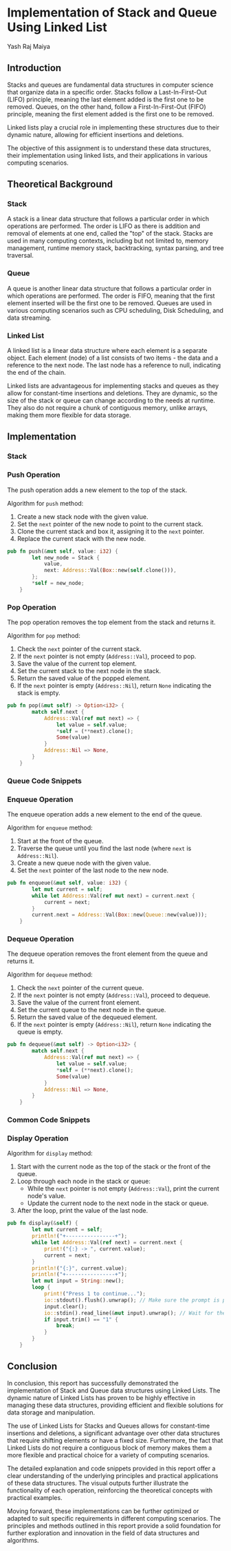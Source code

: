 # Implementation of Stack and Queue Using Linked List

Yash Raj Maiya

## Introduction

Stacks and queues are fundamental data structures in computer science that organize data in a specific order. Stacks follow a Last-In-First-Out (LIFO) principle, meaning the last element added is the first one to be removed. Queues, on the other hand, follow a First-In-First-Out (FIFO) principle, meaning the first element added is the first one to be removed.

Linked lists play a crucial role in implementing these structures due to their dynamic nature, allowing for efficient insertions and deletions.

The objective of this assignment is to understand these data structures, their implementation using linked lists, and their applications in various computing scenarios.

## Theoretical Background

### Stack

A stack is a linear data structure that follows a particular order in which operations are performed. The order is LIFO as there is addition and removal of elements at one end, called the "top" of the stack. Stacks are used in many computing contexts, including but not limited to, memory management, runtime memory stack, backtracking, syntax parsing, and tree traversal.

### Queue

A queue is another linear data structure that follows a particular order in which operations are performed. The order is FIFO, meaning that the first element inserted will be the first one to be removed. Queues are used in various computing scenarios such as CPU scheduling, Disk Scheduling, and data streaming.

### Linked List

A linked list is a linear data structure where each element is a separate object. Each element (node) of a list consists of two items - the data and a reference to the next node. The last node has a reference to null, indicating the end of the chain.

Linked lists are advantageous for implementing stacks and queues as they allow for constant-time insertions and deletions. They are dynamic, so the size of the stack or queue can change according to the needs at runtime. They also do not require a chunk of contiguous memory, unlike arrays, making them more flexible for data storage.

## Implementation

### Stack

### Push Operation

The push operation adds a new element to the top of the stack.

Algorithm for `push` method:

1. Create a new stack node with the given value.
2. Set the `next` pointer of the new node to point to the current stack.
3. Clone the current stack and box it, assigning it to the `next` pointer.
4. Replace the current stack with the new node.

```rust
pub fn push(&mut self, value: i32) {
        let new_node = Stack {
            value,
            next: Address::Val(Box::new(self.clone())),
        };
        *self = new_node;
    }
```

### Pop Operation

The pop operation removes the top element from the stack and returns it.

Algorithm for `pop` method:

1. Check the `next` pointer of the current stack.
2. If the `next` pointer is not empty (`Address::Val`), proceed to pop.
3. Save the value of the current top element.
4. Set the current stack to the next node in the stack.
5. Return the saved value of the popped element.
6. If the `next` pointer is empty (`Address::Nil`), return `None` indicating the stack is empty.

```rust
pub fn pop(&mut self) -> Option<i32> {
        match self.next {
            Address::Val(ref mut next) => {
                let value = self.value;
                *self = (**next).clone();
                Some(value)
            }
            Address::Nil => None,
        }
    }
```

### Queue Code Snippets

### Enqueue Operation

The enqueue operation adds a new element to the end of the queue.

Algorithm for `enqueue` method:

1. Start at the front of the queue.
2. Traverse the queue until you find the last node (where `next` is `Address::Nil`).
3. Create a new queue node with the given value.
4. Set the `next` pointer of the last node to the new node.

```rust
pub fn enqueue(&mut self, value: i32) {
        let mut current = self;
        while let Address::Val(ref mut next) = current.next {
            current = next;
        }
        current.next = Address::Val(Box::new(Queue::new(value)));
    }
```

### Dequeue Operation

The dequeue operation removes the front element from the queue and returns it.

Algorithm for `dequeue` method:

1. Check the `next` pointer of the current queue.
2. If the `next` pointer is not empty (`Address::Val`), proceed to dequeue.
3. Save the value of the current front element.
4. Set the current queue to the next node in the queue.
5. Return the saved value of the dequeued element.
6. If the `next` pointer is empty (`Address::Nil`), return `None` indicating the queue is empty.

```rust
pub fn dequeue(&mut self) -> Option<i32> {
        match self.next {
            Address::Val(ref mut next) => {
                let value = self.value;
                *self = (**next).clone();
                Some(value)
            }
            Address::Nil => None,
        }
    }
```

### Common Code Snippets

### Display Operation

Algorithm for  `display` method:

1. Start with the current node as the top of the stack or the front of the queue.
2. Loop through each node in the stack or queue:
    - While the `next` pointer is not empty (`Address::Val`), print the current node's value.
    - Update the current node to the next node in the stack or queue.
3. After the loop, print the value of the last node.

```rust
pub fn display(&self) {
        let mut current = self;
        println!("+----------------+");
        while let Address::Val(ref next) = current.next {
            print!("{:} -> ", current.value);
            current = next;
        }
        println!("{:}", current.value);
        println!("+----------------+");
        let mut input = String::new();
        loop {
            print!("Press 1 to continue...");
            io::stdout().flush().unwrap(); // Make sure the prompt is printed immediately
            input.clear();
            io::stdin().read_line(&mut input).unwrap(); // Wait for the user to press Enter
            if input.trim() == "1" {
                break;
            }
        }
    }
```

## Conclusion

In conclusion, this report has successfully demonstrated the implementation of Stack and Queue data structures using Linked Lists. The dynamic nature of Linked Lists has proven to be highly effective in managing these data structures, providing efficient and flexible solutions for data storage and manipulation.

The use of Linked Lists for Stacks and Queues allows for constant-time insertions and deletions, a significant advantage over other data structures that require shifting elements or have a fixed size. Furthermore, the fact that Linked Lists do not require a contiguous block of memory makes them a more flexible and practical choice for a variety of computing scenarios.

The detailed explanation and code snippets provided in this report offer a clear understanding of the underlying principles and practical applications of these data structures. The visual outputs further illustrate the functionality of each operation, reinforcing the theoretical concepts with practical examples.

Moving forward, these implementations can be further optimized or adapted to suit specific requirements in different computing scenarios. The principles and methods outlined in this report provide a solid foundation for further exploration and innovation in the field of data structures and algorithms.